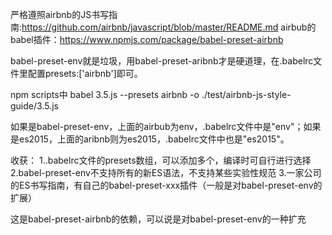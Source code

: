 严格遵照airbnb的JS书写指南:https://github.com/airbnb/javascript/blob/master/README.md
airbub的babel插件：https://www.npmjs.com/package/babel-preset-airbnb

babel-preset-env就是垃圾，用babel-preset-aribnb才是硬道理，在.babelrc文件里配置presets:['airbnb']即可。

npm scripts中 babel 3.5.js --presets airbnb -o ./test/airbnb-js-style-guide/3.5.js

如果是babel-preset-env，上面的airbub为env，.babelrc文件中是"env"；如果是es2015，上面的aribnb则为es2015，.babelrc文件中也是"es2015"。

收获：
1..babelrc文件的presets数组，可以添加多个，编译时可自行进行选择
2.babel-preset-env不支持所有的新ES语法，不支持某些实验性规范
3.一家公司的ES书写指南，有自己的babel-preset-xxx插件（一般是对babel-preset-env的扩展）

这是babel-preset-airbnb的依赖，可以说是对babel-preset-env的一种扩充